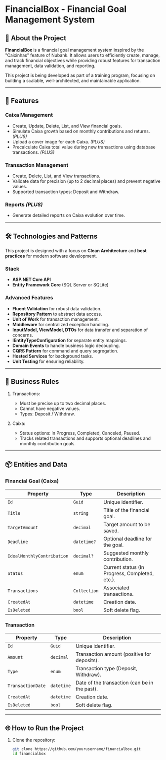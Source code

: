 # FinancialBox - Financial Goal Management System

## 📖 About the Project
**FinancialBox** is a financial goal management system inspired by the "Caixinhas" feature of Nubank. It allows users to efficiently create, manage, and track financial objectives while providing robust features for transaction management, data validation, and reporting.

This project is being developed as part of a training program, focusing on building a scalable, well-architected, and maintainable application.

---

## 🚀 Features
### Caixa Management
- Create, Update, Delete, List, and View financial goals.
- Simulate Caixa growth based on monthly contributions and returns. *(PLUS)*
- Upload a cover image for each Caixa. *(PLUS)*
- Precalculate Caixa total value during new transactions using database transactions. *(PLUS)*

### Transaction Management
- Create, Delete, List, and View transactions.
- Validate data for precision (up to 2 decimal places) and prevent negative values.
- Supported transaction types: Deposit and Withdraw.

### Reports *(PLUS)*
- Generate detailed reports on Caixa evolution over time.

---

## 🛠️ Technologies and Patterns
This project is designed with a focus on **Clean Architecture** and **best practices** for modern software development.

### Stack
- **ASP.NET Core API**
- **Entity Framework Core** (SQL Server or SQLite)

### Advanced Features
- **Fluent Validation** for robust data validation.
- **Repository Pattern** to abstract data access.
- **Unit of Work** for transaction management.
- **Middleware** for centralized exception handling.
- **InputModel, ViewModel, DTOs** for data transfer and separation of concerns.
- **IEntityTypeConfiguration** for separate entity mappings.
- **Domain Events** to handle business logic decoupling.
- **CQRS Pattern** for command and query segregation.
- **Hosted Services** for background tasks.
- **Unit Testing** for ensuring reliability.

---

## 📝 Business Rules
1. Transactions:
   - Must be precise up to two decimal places.
   - Cannot have negative values.
   - Types: Deposit / Withdraw.

2. Caixa:
   - Status options: In Progress, Completed, Canceled, Paused.
   - Tracks related transactions and supports optional deadlines and monthly contribution goals.

---

## 📦 Entities and Data
### Financial Goal (Caixa)
| Property                 | Type         | Description                                         |
|--------------------------|--------------|-----------------------------------------------------|
| `Id`                    | `Guid`   | Unique identifier.                                 |
| `Title`                 | `string`     | Title of the financial goal.                      |
| `TargetAmount`          | `decimal`    | Target amount to be saved.                        |
| `Deadline`              | `datetime?`  | Optional deadline for the goal.                   |
| `IdealMonthlyContribution` | `decimal?` | Suggested monthly contribution.                   |
| `Status`                | `enum`       | Current status (In Progress, Completed, etc.).    |
| `Transactions`          | `Collection` | Associated transactions.                          |
| `CreatedAt`             | `datetime`   | Creation date.                                     |
| `IsDeleted`             | `bool`       | Soft delete flag.                                 |

### Transaction
| Property         | Type         | Description                                         |
|------------------|--------------|-----------------------------------------------------|
| `Id`            | `Guid`   | Unique identifier.                                 |
| `Amount`        | `decimal`    | Transaction amount (positive for deposits).        |
| `Type`          | `enum`       | Transaction type (Deposit, Withdraw).             |
| `TransactionDate` | `datetime`  | Date of the transaction (can be in the past).      |
| `CreatedAt`     | `datetime`   | Creation date.                                     |
| `IsDeleted`     | `bool`       | Soft delete flag.                                  |

---

## 🌐 How to Run the Project
1. Clone the repository:
   ```bash
   git clone https://github.com/yourusername/financialbox.git
   cd financialbox
